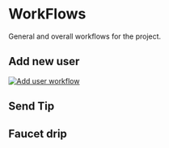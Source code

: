 # WorkFlows

General and overall workflows for the project.

## Add new user

[![Add user workflow](https://github.com/fr1t2/qrl-tipbot/blob/dev/_docs/assets/addUser.png)](https://github.com/fr1t2/qrl-tipbot/blob/dev/_docs/assets/addUser-2x.png?raw=true)


## Send Tip


## Faucet drip

